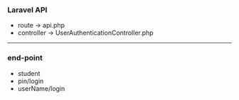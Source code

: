 ### Laravel API

- route -> api.php
- controller -> UserAuthenticationController.php

<hr>

### end-point

- student
- pin/login
- userName/login
